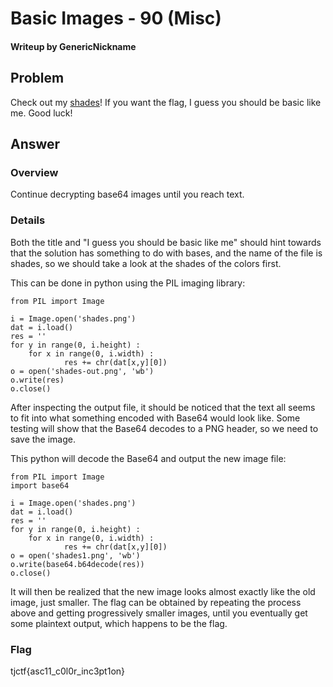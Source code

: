 # Basic Images - 90 (Misc)
#### Writeup by GenericNickname

## Problem ##
Check out my <a href="|shades.png|">shades</a>! If you want the flag, I guess you should be basic like me. Good luck!

## Answer ##

### Overview ###

Continue decrypting base64 images until you reach text.

### Details ###

Both the title and "I guess you should be basic like me" should hint towards that the solution has something to do with bases, and the name of the file is shades, so we should take a look at the shades of the colors first.

This can be done in python using the PIL imaging library:

```
from PIL import Image

i = Image.open('shades.png')
dat = i.load()
res = ''
for y in range(0, i.height) :
    for x in range(0, i.width) :
            res += chr(dat[x,y][0])
o = open('shades-out.png', 'wb')
o.write(res)
o.close()
```

After inspecting the output file, it should be noticed that the text all seems to fit into what something encoded with Base64 would look like. Some testing will show that the Base64 decodes to a PNG header, so we need to save the image.

This python will decode the Base64 and output the new image file:
```
from PIL import Image
import base64

i = Image.open('shades.png')
dat = i.load()
res = ''
for y in range(0, i.height) :
    for x in range(0, i.width) :
            res += chr(dat[x,y][0])
o = open('shades1.png', 'wb')
o.write(base64.b64decode(res))
o.close()
```

It will then be realized that the new image looks almost exactly like the old image, just smaller. The flag can be obtained by repeating the process above and getting progressively smaller images, until you eventually get some plaintext output, which happens to be the flag.

### Flag ###
  tjctf{asc11_c0l0r_inc3pt1on}
